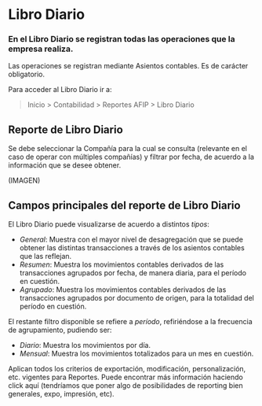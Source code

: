 # Libro Diario

### En el Libro Diario se registran todas las operaciones que la empresa realiza.

Las operaciones se registran mediante Asientos contables. Es de carácter obligatorio.

Para acceder al Libro Diario ir a: 

> Inicio > Contabilidad > Reportes AFIP > Libro Diario

## Reporte de Libro Diario

Se debe seleccionar la Compañía para la cual se consulta (relevante en el caso de operar con múltiples compañías) y filtrar por fecha, de acuerdo a la información que se desee obtener.

(IMAGEN)

## Campos principales del reporte de Libro Diario

El Libro Diario puede visualizarse de acuerdo a distintos *tipos*:

* *General*: Muestra con el mayor nivel de desagregación que se puede obtener las distintas transacciones a través de los asientos contables que las reflejan. 
* *Resumen*: Muestra los movimientos contables derivados de las transacciones agrupados por fecha, de manera diaria, para el período en cuestión.
* *Agrupado*: Muestra los movimientos contables derivados de las transacciones agrupados por documento de origen, para la totalidad del período en cuestión.

El restante filtro disponible se refiere a *período*, refiriéndose a la frecuencia de agrupamiento, pudiendo ser:

- *Diario*: Muestra los movimientos por día.
- *Mensual*: Muestra los movimientos totalizados para un mes en cuestión. 

Aplican todos los criterios de exportación, modificación, personalización, etc. vigentes para Reportes. Puede encontrar más información haciendo click aquí (tendríamos que poner algo de posibilidades de reporting bien generales, expo, impresión, etc).



